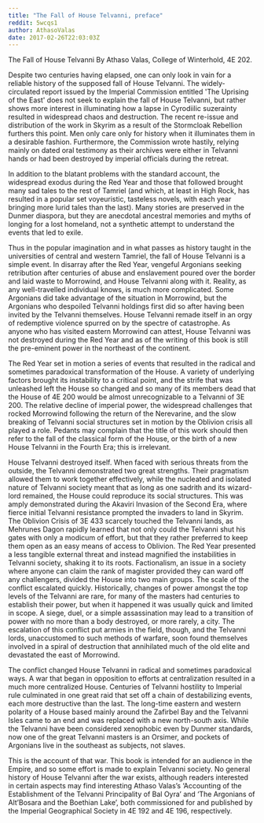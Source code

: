 ```yaml
---
title: "The Fall of House Telvanni, preface"
reddit: 5wcqs1
author: AthasoValas
date: 2017-02-26T22:03:03Z
---
```


The Fall of House Telvanni
By Athaso Valas, College of Winterhold, 4E 202.


Despite two centuries having elapsed, one can only look in vain for a reliable history of the supposed fall of House Telvanni. The widely-circulated report issued by the Imperial Commission entitled 'The Uprising of the East' does not seek to explain the fall of House Telvanni, but rather shows more interest in illuminating how a lapse in Cyrodiilic suzerainty resulted in widespread chaos and destruction. The recent re-issue and distribution of the work in Skyrim as a result of the Stormcloak Rebellion furthers this point. Men only care only for history when it illuminates them in a desirable fashion. Furthermore, the Commission wrote hastily, relying mainly on dated oral testimony as their archives were either in Telvanni hands or had been destroyed by imperial officials during the retreat. 

In addition to the blatant problems with the standard account, the widespread exodus during the Red Year and those that followed brought many sad tales to the rest of Tamriel (and which, at least in High Rock, has resulted in a popular set voyeuristic, tasteless novels, with each year bringing more lurid tales than the last). Many stories are preserved in the Dunmer diaspora, but they are anecdotal ancestral memories and myths of longing for a lost homeland, not a synthetic attempt to understand the events that led to exile. 

Thus in the popular imagination and in what passes as history taught in the universities of central and western Tamriel, the fall of House Telvanni is a simple event. In disarray after the Red Year, vengeful Argonians seeking retribution after centuries of abuse and enslavement poured over the border and laid waste to Morrowind, and House Telvanni along with it. Reality, as any well-travelled individual knows, is much more complicated. Some Argonians did take advantage of the situation in Morrowind, but the Argonians who despoiled Telvanni holdings first did so after having been invited by the Telvanni themselves. House Telvanni remade itself in an orgy of redemptive violence spurred on by the spectre of catastrophe. As anyone who has visited eastern Morrowind can attest, House Telvanni was not destroyed during the Red Year and as of the writing of this book is still the pre-eminent power in the northeast of the continent. 

The Red Year set in motion a series of events that resulted in the radical and sometimes paradoxical transformation of the House. A variety of underlying factors brought its instability to a critical point, and the strife that was unleashed left the House so changed and so many of its members dead that the House of 4E 200 would be almost unrecognizable to a Telvanni of 3E 200. The relative decline of imperial power, the widespread challenges that rocked Morrowind following the return of the Nerevarine, and the slow breaking of Telvanni social structures set in motion by the Oblivion crisis all played a role. Pedants may complain that the title of this work should then refer to the fall of the classical form of the House, or the birth of a new House Telvanni in the Fourth Era; this is irrelevant. 

House Telvanni destroyed itself. When faced with serious threats from the outside, the Telvanni demonstrated two great strengths. Their pragmatism allowed them to work together effectively, while the nucleated and isolated nature of Telvanni society meant that as long as one sadrith and its wizard-lord remained, the House could reproduce its social structures. This was amply demonstrated during the Akaviri Invasion of the Second Era, where fierce initial Telvanni resistance prompted the invaders to land in Skyrim. The Oblivion Crisis of 3E 433 scarcely touched the Telvanni lands, as Mehrunes Dagon rapidly learned that not only could the Telvanni shut his gates with only a modicum of effort, but that they rather preferred to keep them open as an easy means of access to Oblivion. The Red Year presented a less tangible external threat and instead magnified the instabilities in Telvanni society, shaking it to its roots. Factionalism, an issue in a society where anyone can claim the rank of magister provided they can ward off any challengers, divided the House into two main groups. The scale of the conflict escalated quickly. Historically, changes of power amongst the top levels of the Telvanni are rare, for many of the masters had centuries to establish their power, but when it happened it was usually quick and limited in scope. A siege, duel, or a simple assassination may lead to a transition of power with no more than a body destroyed, or more rarely, a city. The escalation of this conflict put armies in the field, though, and the Telvanni lords, unaccustomed to such methods of warfare, soon found themselves involved in a spiral of destruction that annihilated much of the old elite and devastated the east of Morrowind. 

The conflict changed House Telvanni in radical and sometimes paradoxical ways. A war that began in opposition to efforts at centralization resulted in a much more centralized House. Centuries of Telvanni hostility to Imperial rule culminated in one great raid that set off a chain of destabilizing events, each more destructive than the last. The long-time eastern and western polarity of a House based mainly around the Zafirbel Bay and the Telvanni Isles came to an end and was replaced with a new north-south axis. While the Telvanni have been considered xenophobic even by Dunmer standards, now one of the great Telvanni masters is an Orsimer, and pockets of Argonians live in the southeast as subjects, not slaves. 

This is the account of that war. This book is intended for an audience in the Empire, and so some effort is made to explain Telvanni society. No general history of House Telvanni after the war exists, although readers interested in certain aspects may find interesting Athaso Valas’s ‘Accounting of the Establishment of the Telvanni Principality of Bal Oyra’ and ‘The Argonians of Alt’Bosara and the Boethian Lake’, both commissioned for and published by the Imperial Geographical Society in 4E 192 and 4E 196, respectively.  

